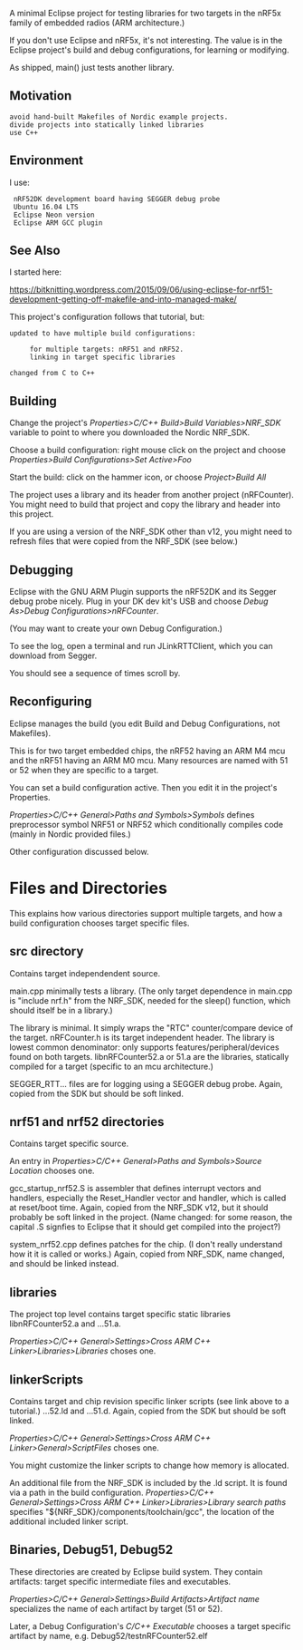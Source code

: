 A minimal Eclipse project for testing libraries for two targets in the nRF5x family of embedded radios (ARM architecture.)

If you don't use Eclipse and nRF5x, it's not interesting.  The value is in the Eclipse project's build and debug configurations, for learning or modifying.

As shipped, main() just tests another library.


Motivation
-

    avoid hand-built Makefiles of Nordic example projects.
    divide projects into statically linked libraries
    use C++
    
Environment
-
I use:

     nRF52DK development board having SEGGER debug probe
     Ubuntu 16.04 LTS
     Eclipse Neon version
     Eclipse ARM GCC plugin
    
See Also
-

I started here:

https://bitknitting.wordpress.com/2015/09/06/using-eclipse-for-nrf51-development-getting-off-makefile-and-into-managed-make/

This project's configuration follows that tutorial, but:

    updated to have multiple build configurations:

         for multiple targets: nRF51 and nRF52.
         linking in target specific libraries
         
    changed from C to C++


Building
-

Change the project's *Properties>C/C++ Build>Build Variables>NRF_SDK* variable to point to where you downloaded the Nordic NRF\_SDK.  
 
Choose a build configuration:  right mouse click on the project and choose *Properties>Build Configurations>Set Active>Foo*

Start the build:  click on the hammer icon, or choose *Project>Build All*

The project uses a library and its header from another project (nRFCounter).  You might need to build that project and copy the library and header into this project.

If you are using a version of the NRF\_SDK other than v12, you might need to refresh files that were copied from the NRF_SDK (see below.)

Debugging
-

Eclipse with the GNU ARM Plugin supports the nRF52DK and its Segger debug probe nicely.  Plug in your DK dev kit's USB and choose *Debug As>Debug Configurations>nRFCounter*.

(You may want to create your own Debug Configuration.)

To see the log, open a terminal and run JLinkRTTClient, which you can download from Segger.

You should see a sequence of times scroll by.

Reconfiguring
-

Eclipse manages the build (you edit Build and Debug Configurations, not Makefiles).

This is for two target embedded chips, the nRF52 having an ARM M4 mcu and the nRF51 having an ARM M0 mcu.  Many resources are named with 51 or 52 when they are specific to a target.

You can set a build configuration active.  Then you edit it in the project's Properties.

*Properties>C/C++ General>Paths and Symbols>Symbols* defines preprocessor symbol NRF51 or NRF52 which conditionally compiles code (mainly in Nordic provided files.)

Other configuration discussed below.


Files and Directories
=

This explains how various directories support multiple targets, and how a build configuration chooses target specific files.

src directory
-

Contains target independendent source.

main.cpp minimally tests a library.  (The only target dependence in main.cpp is "include nrf.h" from the NRF_SDK, needed for the sleep() function, which should itself be in a library.)

The library is minimal. It simply wraps the "RTC" counter/compare device of the target.  nRFCounter.h is its target independent header.  The library is lowest common denominator: only supports features/peripheral/devices found on both targets.  libnRFCounter52.a or 51.a are the libraries, statically compiled for a target (specific to an mcu architecture.)

SEGGER_RTT... files are for logging using a SEGGER debug probe.  Again, copied from the SDK but should be soft linked.


nrf51 and nrf52 directories
-
Contains target specific source.

An entry in *Properties>C/C++ General>Paths and Symbols>Source Location* chooses one.

gcc\_startup\_nrf52.S is assembler that defines interrupt vectors and handlers, especially the Reset\_Handler vector and handler, which is called at reset/boot time.  Again, copied from the NRF_SDK v12, but it should probably be soft linked in the project.  (Name changed: for some reason, the capital .S signfies to Eclipse that it should get compiled into the project?)

system\_nrf52.cpp defines patches for the chip.  (I don't really understand how it it is called or works.)  Again, copied from NRF_SDK, name changed, and should be linked instead.

libraries
-

The project top level contains target specific static libraries libnRFCounter52.a and ...51.a.  

*Properties>C/C++ General>Settings>Cross ARM C++ Linker>Libraries>Libraries* choses one.


linkerScripts
-
Contains target and chip revision specific linker scripts (see link above to a tutorial.)  ...52.ld and ...51.d.  Again, copied from the SDK but should be soft linked.

*Properties>C/C++ General>Settings>Cross ARM C++ Linker>General>ScriptFiles* choses one.

You might customize the linker scripts to change how memory is allocated.

An additional file from the NRF\_SDK is included by the .ld script.  It is found via a path in the build configuration.  *Properties>C/C++ General>Settings>Cross ARM C++ Linker>Libraries>Library search paths* specifies "${NRF_SDK}/components/toolchain/gcc", the location of the additional included linker script.

Binaries, Debug51, Debug52
-
These directories are created by Eclipse build system.  They contain artifacts: target specific intermediate files and executables.

*Properties>C/C++ General>Settings>Build Artifacts>Artifact name* specializes the name of each artifact by target (51 or 52).

Later, a Debug Configuration's *C/C++ Executable* chooses a target specific artifact by name, e.g. Debug52/testnRFCounter52.elf


